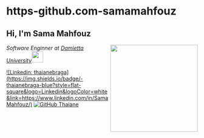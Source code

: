 # https-github.com-samamahfouz
<h2> Hi, I'm Sama Mahfouz </h2>
<img align='right' src="https://media.giphy.com/media/ieyl9zmCjO4b4t6qoY/giphy.gif" width="230">
<p><em>Software Enginner at <a href="http://www.unb.br">Damietta University</a><img src="https://media.giphy.com/media/WUlplcMpOCEmTGBtBW/giphy.gif" width="30"> 
</em></p>


[![Linkedin: thaianebraga](https://img.shields.io/badge/-thaianebraga-blue?style=flat-square&logo=Linkedin&logoColor=white&link=https://www.linkedin.com/in/Sama Mahfouz/)](https://www.linkedin.com/in/sama-mahfouz-b19119291/)
[![GitHub Thaiane](https://img.shields.io/github/followers/thaiane?label=follow&style=social)](https://github.com/Thaiane)


